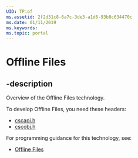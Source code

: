 ```yaml
---
UID: TP:of
ms.assetid: 2f2d31c8-6a7c-3de3-a1d6-93b8c634470c
ms.date: 01/11/2019
ms.keywords: 
ms.topic: portal
---
```


# Offline Files

## -description

Overview of the Offline Files technology.

To develop Offline Files, you need these headers:

 * [cscapi.h](../cscapi/index.md)
 * [cscobj.h](../cscobj/index.md)

For programming guidance for this technology, see:
* [Offline Files](/windows/desktop/offlinefiles)

